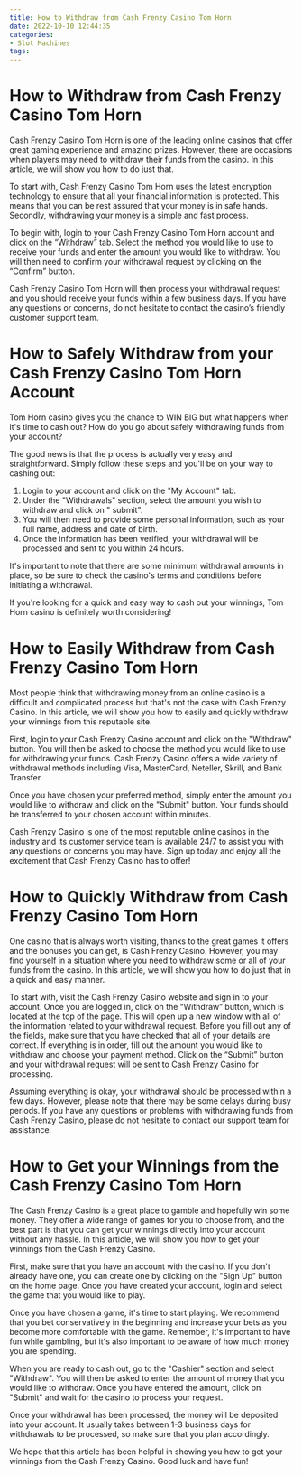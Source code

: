 ```yaml
---
title: How to Withdraw from Cash Frenzy Casino Tom Horn
date: 2022-10-10 12:44:35
categories:
- Slot Machines
tags:
---
```



#  How to Withdraw from Cash Frenzy Casino Tom Horn

Cash Frenzy Casino Tom Horn is one of the leading online casinos that offer great gaming experience and amazing prizes. However, there are occasions when players may need to withdraw their funds from the casino. In this article, we will show you how to do just that.

To start with, Cash Frenzy Casino Tom Horn uses the latest encryption technology to ensure that all your financial information is protected. This means that you can be rest assured that your money is in safe hands. Secondly, withdrawing your money is a simple and fast process.

To begin with, login to your Cash Frenzy Casino Tom Horn account and click on the “Withdraw” tab. Select the method you would like to use to receive your funds and enter the amount you would like to withdraw. You will then need to confirm your withdrawal request by clicking on the “Confirm” button.

Cash Frenzy Casino Tom Horn will then process your withdrawal request and you should receive your funds within a few business days. If you have any questions or concerns, do not hesitate to contact the casino’s friendly customer support team.

#  How to Safely Withdraw from your Cash Frenzy Casino Tom Horn Account

Tom Horn casino gives you the chance to WIN BIG but what happens when it's time to cash out? How do you go about safely withdrawing funds from your account?

The good news is that the process is actually very easy and straightforward. Simply follow these steps and you'll be on your way to cashing out:

1. Login to your account and click on the "My Account" tab.
2. Under the "Withdrawals" section, select the amount you wish to withdraw and click on " submit".
3. You will then need to provide some personal information, such as your full name, address and date of birth.
4. Once the information has been verified, your withdrawal will be processed and sent to you within 24 hours.

It's important to note that there are some minimum withdrawal amounts in place, so be sure to check the casino's terms and conditions before initiating a withdrawal.

If you're looking for a quick and easy way to cash out your winnings, Tom Horn casino is definitely worth considering!

#  How to Easily Withdraw from Cash Frenzy Casino Tom Horn 

Most people think that withdrawing money from an online casino is a difficult and complicated process but that's not the case with Cash Frenzy Casino. In this article, we will show you how to easily and quickly withdraw your winnings from this reputable site.

First, login to your Cash Frenzy Casino account and click on the "Withdraw" button. You will then be asked to choose the method you would like to use for withdrawing your funds. Cash Frenzy Casino offers a wide variety of withdrawal methods including Visa, MasterCard, Neteller, Skrill, and Bank Transfer.

Once you have chosen your preferred method, simply enter the amount you would like to withdraw and click on the "Submit" button. Your funds should be transferred to your chosen account within minutes.

Cash Frenzy Casino is one of the most reputable online casinos in the industry and its customer service team is available 24/7 to assist you with any questions or concerns you may have. Sign up today and enjoy all the excitement that Cash Frenzy Casino has to offer!

#  How to Quickly Withdraw from Cash Frenzy Casino Tom Horn
One casino that is always worth visiting, thanks to the great games it offers and the bonuses you can get, is Cash Frenzy Casino. 
However, you may find yourself in a situation where you need to withdraw some or all of your funds from the casino. 
In this article, we will show you how to do just that in a quick and easy manner.

To start with, visit the Cash Frenzy Casino website and sign in to your account. 
Once you are logged in, click on the “Withdraw” button, which is located at the top of the page. 
This will open up a new window with all of the information related to your withdrawal request. 
Before you fill out any of the fields, make sure that you have checked that all of your details are correct. 
If everything is in order, fill out the amount you would like to withdraw and choose your payment method. 
 Click on the “Submit” button and your withdrawal request will be sent to Cash Frenzy Casino for processing. 

Assuming everything is okay, your withdrawal should be processed within a few days. 
However, please note that there may be some delays during busy periods. 
If you have any questions or problems with withdrawing funds from Cash Frenzy Casino, please do not hesitate to contact our support team for assistance.

#  How to Get your Winnings from the Cash Frenzy Casino Tom Horn

The Cash Frenzy Casino is a great place to gamble and hopefully win some money. They offer a wide range of games for you to choose from, and the best part is that you can get your winnings directly into your account without any hassle. In this article, we will show you how to get your winnings from the Cash Frenzy Casino.

First, make sure that you have an account with the casino. If you don't already have one, you can create one by clicking on the "Sign Up" button on the home page. Once you have created your account, login and select the game that you would like to play.

Once you have chosen a game, it's time to start playing. We recommend that you bet conservatively in the beginning and increase your bets as you become more comfortable with the game. Remember, it's important to have fun while gambling, but it's also important to be aware of how much money you are spending.

When you are ready to cash out, go to the "Cashier" section and select "Withdraw". You will then be asked to enter the amount of money that you would like to withdraw. Once you have entered the amount, click on "Submit" and wait for the casino to process your request.

Once your withdrawal has been processed, the money will be deposited into your account. It usually takes between 1-3 business days for withdrawals to be processed, so make sure that you plan accordingly.

We hope that this article has been helpful in showing you how to get your winnings from the Cash Frenzy Casino. Good luck and have fun!